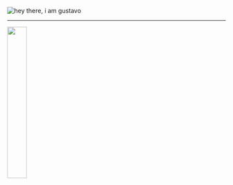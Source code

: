 ![hey there, i am gustavo](./Images/Header.png)

---

<img style="float: left;" width="30%" src="https://github-readme-stats.vercel.app/api/top-langs/?username=eoguvo&layout=compact&theme=radical">
